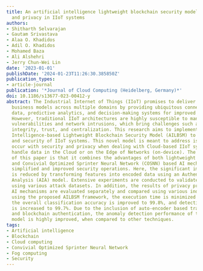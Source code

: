 ```yaml
---
title: An artificial intelligence lightweight blockchain security model for security
  and privacy in IIoT systems
authors:
- Shitharth Selvarajan
- Gautam Srivastava
- Alaa O. Khadidos
- Adil O. Khadidos
- Mohamed Baza
- Ali Alshehri
- Jerry Chun-Wei Lin
date: '2023-01-01'
publishDate: '2024-01-23T11:26:30.385850Z'
publication_types:
- article-journal
publication: '*Journal of Cloud Computing (Heidelberg, Germany)*'
doi: 10.1186/s13677-023-00412-y
abstract: The Industrial Internet of Things (IIoT) promises to deliver innovative
  business models across multiple domains by providing ubiquitous connectivity, intelligent
  data, predictive analytics, and decision-making systems for improved market performance.
  However, traditional IIoT architectures are highly susceptible to many security
  vulnerabilities and network intrusions, which bring challenges such as lack of privacy,
  integrity, trust, and centralization. This research aims to implement an Artificial
  Intelligence-based Lightweight Blockchain Security Model (AILBSM) to ensure privacy
  and security of IIoT systems. This novel model is meant to address issues that can
  occur with security and privacy when dealing with Cloud-based IIoT systems that
  handle data in the Cloud or on the Edge of Networks (on-device). The novel contribution
  of this paper is that it combines the advantages of both lightweight blockchain
  and Convivial Optimized Sprinter Neural Network (COSNN) based AI mechanisms with
  simplified and improved security operations. Here, the significant impact of attacks
  is reduced by transforming features into encoded data using an Authentic Intrinsic
  Analysis (AIA) model. Extensive experiments are conducted to validate this system
  using various attack datasets. In addition, the results of privacy protection and
  AI mechanisms are evaluated separately and compared using various indicators. By
  using the proposed AILBSM framework, the execution time is minimized to 0.6 seconds,
  the overall classification accuracy is improved to 99.8%, and detection performance
  is increased to 99.7%. Due to the inclusion of auto-encoder based transformation
  and blockchain authentication, the anomaly detection performance of the proposed
  model is highly improved, when compared to other techniques.
tags:
- Artificial intelligence
- Blockchain
- Cloud computing
- Convivial Optimized Sprinter Neural Network
- Fog computing
- Security
---
```

